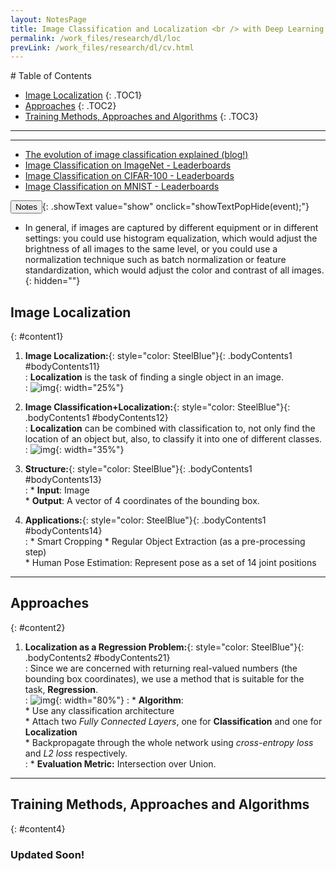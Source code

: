 ```yaml
---
layout: NotesPage
title: Image Classification and Localization <br /> with Deep Learning
permalink: /work_files/research/dl/loc
prevLink: /work_files/research/dl/cv.html
---
```


<div markdown="1" class = "TOC">
# Table of Contents

  * [Image Localization](#content1)
  {: .TOC1}
  * [Approaches](#content2)
  {: .TOC2}
  * [Training Methods, Approaches and Algorithms](#content3)
  {: .TOC3}
</div>

***
***

* [The evolution of image classification explained (blog!)](https://stanford.edu/~shervine/blog/evolution-image-classification-explained)  
* [Image Classification on ImageNet - Leaderboards](https://paperswithcode.com/sota/image-classification-on-imagenet)  
* [Image Classification on CIFAR-100 - Leaderboards](https://paperswithcode.com/sota/image-classification-on-cifar-100)  
* [Image Classification on MNIST - Leaderboards](https://paperswithcode.com/sota/image-classification-on-mnist)  


<button>Notes</button>{: .showText value="show" onclick="showTextPopHide(event);"}
* In general, if images are captured by different equipment or in different settings:  you could use histogram equalization, which would adjust the brightness of all images to the same level, or you could use a normalization technique such as batch normalization or feature standardization, which would adjust the color and contrast of all images.  
{: hidden=""}


## Image Localization
{: #content1}

1. **Image Localization:**{: style="color: SteelBlue"}{: .bodyContents1 #bodyContents11}  
    :   __Localization__ is the task of finding a single object in an image.  
    :   ![img](/main_files/cs231n/11_2/1.png){: width="25%"}  

2. **Image Classification+Localization:**{: style="color: SteelBlue"}{: .bodyContents1 #bodyContents12}  
    :   __Localization__ can be combined with classification to, not only find the location of an object but, also, to classify it into one of different classes. 
    :   ![img](/main_files/cs231n/11_2/2.png){: width="35%"}  

3. **Structure:**{: style="color: SteelBlue"}{: .bodyContents1 #bodyContents13}  
    :   * __Input__: Image  
        * __Output__: A vector of 4 coordinates of the bounding box.  

4. **Applications:**{: style="color: SteelBlue"}{: .bodyContents1 #bodyContents14}  
    :   * Smart Cropping
        * Regular Object Extraction (as a pre-processing step)  
        * Human Pose Estimation: Represent pose as a set of 14 joint positions 

***

## Approaches
{: #content2}

1. **Localization as a Regression Problem:**{: style="color: SteelBlue"}{: .bodyContents2 #bodyContents21}  
    :   Since we are concerned with returning real-valued numbers (the bounding box coordinates), we use a method that is suitable for the task, __Regression__.   
    :   ![img](/main_files/cs231n/11_2/3.png){: width="80%"}
    :   * __Algorithm__:    
            * Use any classification architecture  
            * Attach two _Fully Connected Layers_, one for __Classification__ and one for __Localization__  
            * Backpropagate through the whole network using _cross-entropy loss_ and _L2 loss_ respectively.  
    :   * __Evaluation Metric:__ Intersection over Union.  

***

## Training Methods, Approaches and Algorithms 
{: #content4}

### Updated Soon!